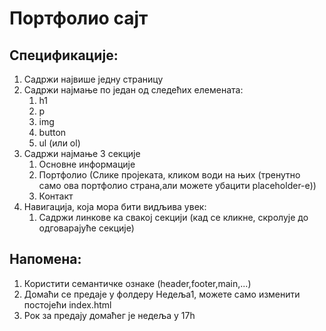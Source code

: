 # Портфолио сајт

## Спецификације:

1. Садржи највише једну страницу
2. Садржи најмање по један од следећих елемената:
    1. h1
    2. p
    3. img
    4. button
    5. ul (или ol)
3. Садржи најмање 3 секције
    1. Основне информације
    2. Портфолио (Слике пројеката, кликом води на њих (тренутно само ова портфолио страна,али можете убацити placeholder-e))
    3. Контакт
4. Навигација, која мора бити видљива увек:
    1. Садржи линкове ка свакој секцији (кад се кликне, скролује до одговарајуће секције)

## Напомена:

1. Користити семантичке ознаке (header,footer,main,...)
2. Домаћи се предаје у фолдеру Недеља1, можете само изменити постојећи index.html
3. Рок за предају домаћег је недеља у 17h